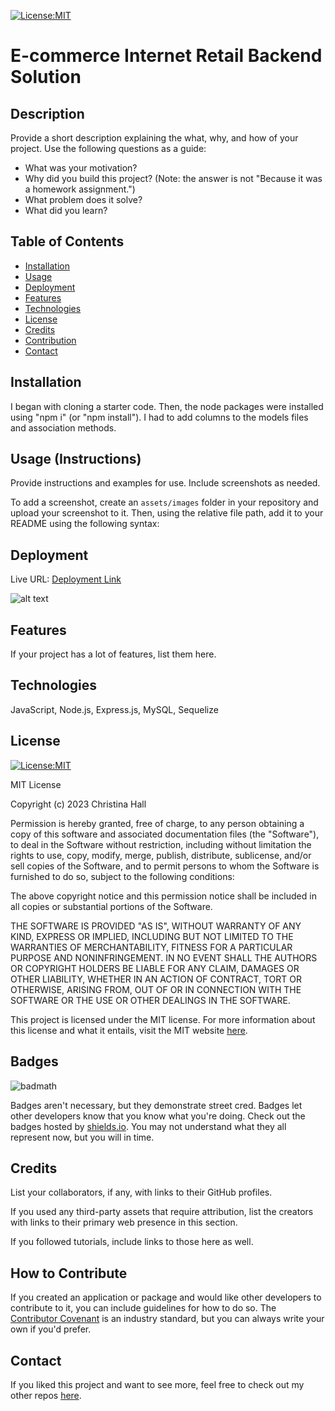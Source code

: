 [![License:MIT](https://img.shields.io/badge/License-MIT-yellow.svg)](https://opensource.org/licenses/MIT)

# E-commerce Internet Retail Backend Solution

## Description

Provide a short description explaining the what, why, and how of your project. Use the following questions as a guide:

- What was your motivation?
- Why did you build this project? (Note: the answer is not "Because it was a homework assignment.")
- What problem does it solve?
- What did you learn?

## Table of Contents

- [Installation](#installation)
- [Usage](#usage)
- [Deployment](#deployment)
- [Features](#features)
- [Technologies](#technologies)
- [License](#license)
- [Credits](#credits)
- [Contribution](#contribution)
- [Contact](#contact)

## Installation

I began with cloning a starter code. Then, the node packages were installed using "npm i" (or "npm install"). I had to add columns to the models files and association methods. 


## Usage (Instructions)

Provide instructions and examples for use. Include screenshots as needed.

To add a screenshot, create an `assets/images` folder in your repository and upload your screenshot to it. Then, using the relative file path, add it to your README using the following syntax:


## Deployment
Live URL: <a href="deployed link">Deployment Link</a>

<!-- in the parentheses is just the relative path to the screenshot-->
![alt text](assets/images/screenshot.png)


## Features

If your project has a lot of features, list them here.


## Technologies

JavaScript, Node.js, Express.js, MySQL, Sequelize


## License

[![License:MIT](https://img.shields.io/badge/License-MIT-yellow.svg)](https://opensource.org/licenses/MIT)

MIT License

Copyright (c) 2023 Christina Hall

Permission is hereby granted, free of charge, to any person obtaining a copy
of this software and associated documentation files (the "Software"), to deal
in the Software without restriction, including without limitation the rights
to use, copy, modify, merge, publish, distribute, sublicense, and/or sell
copies of the Software, and to permit persons to whom the Software is
furnished to do so, subject to the following conditions:

The above copyright notice and this permission notice shall be included in all
copies or substantial portions of the Software.

THE SOFTWARE IS PROVIDED "AS IS", WITHOUT WARRANTY OF ANY KIND, EXPRESS OR
IMPLIED, INCLUDING BUT NOT LIMITED TO THE WARRANTIES OF MERCHANTABILITY,
FITNESS FOR A PARTICULAR PURPOSE AND NONINFRINGEMENT. IN NO EVENT SHALL THE
AUTHORS OR COPYRIGHT HOLDERS BE LIABLE FOR ANY CLAIM, DAMAGES OR OTHER
LIABILITY, WHETHER IN AN ACTION OF CONTRACT, TORT OR OTHERWISE, ARISING FROM,
OUT OF OR IN CONNECTION WITH THE SOFTWARE OR THE USE OR OTHER DEALINGS IN THE
SOFTWARE.

This project is licensed under the MIT license. For more information about this license and what it entails, visit the MIT website <a href="https://opensource.org/licenses/MIT">here</a>.


## Badges

![badmath](https://img.shields.io/github/languages/top/nielsenjared/badmath)

Badges aren't necessary, but they demonstrate street cred. Badges let other developers know that you know what you're doing. Check out the badges hosted by [shields.io](https://shields.io/). You may not understand what they all represent now, but you will in time.


## Credits

List your collaborators, if any, with links to their GitHub profiles.

If you used any third-party assets that require attribution, list the creators with links to their primary web presence in this section.

If you followed tutorials, include links to those here as well.


## How to Contribute

If you created an application or package and would like other developers to contribute to it, you can include guidelines for how to do so. The [Contributor Covenant](https://www.contributor-covenant.org/) is an industry standard, but you can always write your own if you'd prefer.

## Contact
  If you liked this project and want to see more, feel free to check out my other repos [here](https://github.com/alc0ve).
